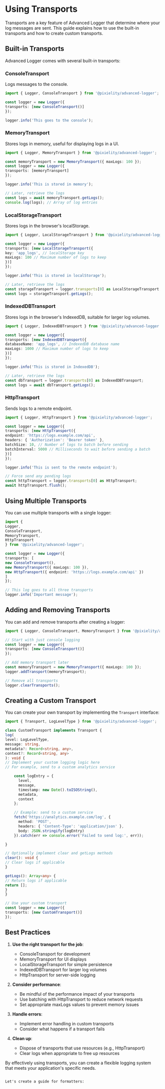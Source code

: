# Using Transports

Transports are a key feature of Advanced Logger that determine where your log messages are sent. This guide explains how to use the built-in transports and how to create custom transports.

## Built-in Transports

Advanced Logger comes with several built-in transports:

### ConsoleTransport

Logs messages to the console.

```typescript
import { Logger, ConsoleTransport } from '@pixielity/advanced-logger';

const logger = new Logger({
transports: [new ConsoleTransport()]
});

logger.info('This goes to the console');
```

### MemoryTransport

Stores logs in memory, useful for displaying logs in a UI.

```typescript
import { Logger, MemoryTransport } from '@pixielity/advanced-logger';

const memoryTransport = new MemoryTransport({ maxLogs: 100 });
const logger = new Logger({
transports: [memoryTransport]
});

logger.info('This is stored in memory');

// Later, retrieve the logs
const logs = await memoryTransport.getLogs();
console.log(logs); // Array of log entries
```

### LocalStorageTransport

Stores logs in the browser's localStorage.

```typescript
import { Logger, LocalStorageTransport } from '@pixielity/advanced-logger';

const logger = new Logger({
transports: [new LocalStorageTransport({
key: 'app_logs', // localStorage key
maxLogs: 100 // Maximum number of logs to keep
})]
});

logger.info('This is stored in localStorage');

// Later, retrieve the logs
const storageTransport = logger.transports[0] as LocalStorageTransport;
const logs = storageTransport.getLogs();
```

### IndexedDBTransport

Stores logs in the browser's IndexedDB, suitable for larger log volumes.

```typescript
import { Logger, IndexedDBTransport } from '@pixielity/advanced-logger';

const logger = new Logger({
transports: [new IndexedDBTransport({
databaseName: 'app_logs', // IndexedDB database name
maxLogs: 1000 // Maximum number of logs to keep
})]
});

logger.info('This is stored in IndexedDB');

// Later, retrieve the logs
const dbTransport = logger.transports[0] as IndexedDBTransport;
const logs = await dbTransport.getLogs();
```

### HttpTransport

Sends logs to a remote endpoint.

```typescript
import { Logger, HttpTransport } from '@pixielity/advanced-logger';

const logger = new Logger({
transports: [new HttpTransport({
endpoint: 'https://logs.example.com/api',
headers: { 'Authorization': 'Bearer token' },
batchSize: 10, // Number of logs to batch before sending
batchInterval: 5000 // Milliseconds to wait before sending a batch
})]
});

logger.info('This is sent to the remote endpoint');

// Force send any pending logs
const httpTransport = logger.transports[0] as HttpTransport;
await httpTransport.flush();
```

## Using Multiple Transports

You can use multiple transports with a single logger:

```typescript
import {
Logger,
ConsoleTransport,
MemoryTransport,
HttpTransport
} from '@pixielity/advanced-logger';

const logger = new Logger({
transports: [
new ConsoleTransport(),
new MemoryTransport({ maxLogs: 100 }),
new HttpTransport({ endpoint: 'https://logs.example.com/api' })
]
});

// This log goes to all three transports
logger.info('Important message');
```

## Adding and Removing Transports

You can add and remove transports after creating a logger:

```typescript
import { Logger, ConsoleTransport, MemoryTransport } from '@pixielity/advanced-logger';

// Start with just console logging
const logger = new Logger({
transports: [new ConsoleTransport()]
});

// Add memory transport later
const memoryTransport = new MemoryTransport({ maxLogs: 100 });
logger.addTransport(memoryTransport);

// Remove all transports
logger.clearTransports();
```

## Creating a Custom Transport

You can create your own transport by implementing the `Transport` interface:

```typescript
import { Transport, LogLevelType } from '@pixielity/advanced-logger';

class CustomTransport implements Transport {
log(
level: LogLevelType,
message: string,
metadata?: Record<string, any>,
context?: Record<string, any>
): void {
// Implement your custom logging logic here
// For example, send to a custom analytics service

    const logEntry = {
      level,
      message,
      timestamp: new Date().toISOString(),
      metadata,
      context
    };

    // Example: send to a custom service
    fetch('https://analytics.example.com/log', {
      method: 'POST',
      headers: { 'Content-Type': 'application/json' },
      body: JSON.stringify(logEntry)
    }).catch(err => console.error('Failed to send log:', err));

}

// Optionally implement clear and getLogs methods
clear(): void {
// Clear logs if applicable
}

getLogs(): Array<any> {
// Return logs if applicable
return [];
}
}

// Use your custom transport
const logger = new Logger({
transports: [new CustomTransport()]
});
```

## Best Practices

1. **Use the right transport for the job**:

   - ConsoleTransport for development
   - MemoryTransport for UI displays
   - LocalStorageTransport for simple persistence
   - IndexedDBTransport for larger log volumes
   - HttpTransport for server-side logging

2. **Consider performance**:

   - Be mindful of the performance impact of your transports
   - Use batching with HttpTransport to reduce network requests
   - Set appropriate maxLogs values to prevent memory issues

3. **Handle errors**:

   - Implement error handling in custom transports
   - Consider what happens if a transport fails

4. **Clean up**:
   - Dispose of transports that use resources (e.g., HttpTransport)
   - Clear logs when appropriate to free up resources

By effectively using transports, you can create a flexible logging system that meets your application's specific needs.
```

Let's create a guide for formatters:
